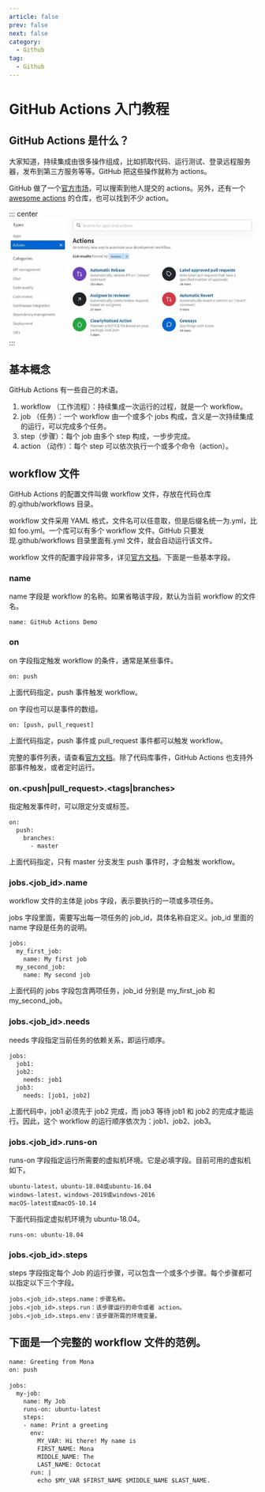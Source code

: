 ```yaml
---
article: false
prev: false
next: false
category:
  - Github
tag:
  - Github
---
```


# GitHub Actions 入门教程

## GitHub Actions 是什么？

大家知道，持续集成由很多操作组成，比如抓取代码、运行测试、登录远程服务器，发布到第三方服务等等。GitHub 把这些操作就称为 actions。

GitHub 做了一个[官方市场](https://github.com/marketplace?type=actions)，可以搜索到他人提交的 actions。另外，还有一个 [awesome actions](https://github.com/sdras/awesome-actions) 的仓库，也可以找到不少 action。

::: center
![这就是我](./img/1.jpg '这就是我')
:::

## 基本概念

GitHub Actions 有一些自己的术语。

1. workflow （工作流程）：持续集成一次运行的过程，就是一个 workflow。
2. job （任务）：一个 workflow 由一个或多个 jobs 构成，含义是一次持续集成的运行，可以完成多个任务。
3. step（步骤）：每个 job 由多个 step 构成，一步步完成。
4. action （动作）：每个 step 可以依次执行一个或多个命令（action）。

## workflow 文件

GitHub Actions 的配置文件叫做 workflow 文件，存放在代码仓库的.github/workflows 目录。

workflow 文件采用 YAML 格式，文件名可以任意取，但是后缀名统一为.yml，比如 foo.yml。一个库可以有多个 workflow 文件。GitHub 只要发现.github/workflows 目录里面有.yml 文件，就会自动运行该文件。

workflow 文件的配置字段非常多，详见[官方文档](https://docs.github.com/en/actions/using-workflows/workflow-syntax-for-github-actions)。下面是一些基本字段。

### name

name 字段是 workflow 的名称。如果省略该字段，默认为当前 workflow 的文件名。

```yml:no-line-numbers
name: GitHub Actions Demo
```

### on

on 字段指定触发 workflow 的条件，通常是某些事件。

```yml:no-line-numbers
on: push
```

上面代码指定，push 事件触发 workflow。

on 字段也可以是事件的数组。

```yml:no-line-numbers
on: [push, pull_request]
```

上面代码指定，push 事件或 pull_request 事件都可以触发 workflow。

完整的事件列表，请查看[官方文档](https://docs.github.com/en/actions/using-workflows/events-that-trigger-workflows)。除了代码库事件，GitHub Actions 也支持外部事件触发，或者定时运行。

### on.<push|pull_request>.<tags|branches>

指定触发事件时，可以限定分支或标签。

```yml:no-line-numbers
on:
  push:
    branches:
      - master
```

上面代码指定，只有 master 分支发生 push 事件时，才会触发 workflow。

### jobs.<job_id>.name

workflow 文件的主体是 jobs 字段，表示要执行的一项或多项任务。

jobs 字段里面，需要写出每一项任务的 job_id，具体名称自定义。job_id 里面的 name 字段是任务的说明。

```yml:no-line-numbers
jobs:
  my_first_job:
    name: My first job
  my_second_job:
    name: My second job
```

上面代码的 jobs 字段包含两项任务，job_id 分别是 my_first_job 和 my_second_job。

### jobs.<job_id>.needs

needs 字段指定当前任务的依赖关系，即运行顺序。

```yml:no-line-numbers
jobs:
  job1:
  job2:
    needs: job1
  job3:
    needs: [job1, job2]
```

上面代码中，job1 必须先于 job2 完成，而 job3 等待 job1 和 job2 的完成才能运行。因此，这个 workflow 的运行顺序依次为：job1、job2、job3。

### jobs.<job_id>.runs-on

runs-on 字段指定运行所需要的虚拟机环境。它是必填字段。目前可用的虚拟机如下。

```yml:no-line-numbers
ubuntu-latest，ubuntu-18.04或ubuntu-16.04
windows-latest，windows-2019或windows-2016
macOS-latest或macOS-10.14
```

下面代码指定虚拟机环境为 ubuntu-18.04。

```yml:no-line-numbers
runs-on: ubuntu-18.04
```

### jobs.<job_id>.steps

steps 字段指定每个 Job 的运行步骤，可以包含一个或多个步骤。每个步骤都可以指定以下三个字段。

```yml:no-line-numbers
jobs.<job_id>.steps.name：步骤名称。
jobs.<job_id>.steps.run：该步骤运行的命令或者 action。
jobs.<job_id>.steps.env：该步骤所需的环境变量。
```

## 下面是一个完整的 workflow 文件的范例。

```yml:no-line-numbers
name: Greeting from Mona
on: push

jobs:
  my-job:
    name: My Job
    runs-on: ubuntu-latest
    steps:
    - name: Print a greeting
      env:
        MY_VAR: Hi there! My name is
        FIRST_NAME: Mona
        MIDDLE_NAME: The
        LAST_NAME: Octocat
      run: |
        echo $MY_VAR $FIRST_NAME $MIDDLE_NAME $LAST_NAME.
```
